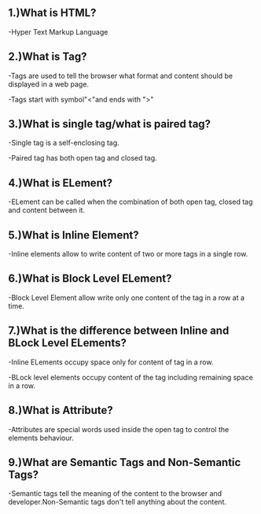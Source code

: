 <!DOCTYPE html>
<html>
<head>
	<title>HEADING AND PARAGRAPHS TAGS</title>
</head>
<body>
	<h2>1.)What is HTML?</h2>
	<p>-Hyper Text Markup Language</p>
	<h2>2.)What is Tag?</h2>
	<p>-Tags are used to tell the browser what format and content should be displayed in a web page.</p>
	<p>-Tags start with symbol"<"and ends with ">"</p>
	<h2>3.)What is single tag/what is paired tag?</h2>
	<p>-Single tag is a self-enclosing tag.</p>
	<p>-Paired tag has both open tag and closed tag.</p>
	<h2>4.)What is  ELement?</h2>
	<p>-ELement can be called when the combination of both open tag, closed tag and content between it.</p>
	<h2>5.)What is Inline Element?</h2>
	<p>-Inline elements allow to write content of two or more tags in a single row.</p>
	<h2>6.)What is Block Level ELement?</h2>
	<p>-Block Level Element allow write only one content of the tag in a row at a time.</p>
	<h2>7.)What is the difference between Inline and BLock Level ELements?</h2>
	<p>-Inline ELements occupy space only for content of tag in a row.</p>
	<p>-BLock level elements occupy content of the tag including remaining space in a row.</p>
	<h2>8.)What is Attribute?</h2>
	<p>-Attributes are special words used inside the open tag to control the elements behaviour.</p>
	<h2>9.)What are Semantic Tags and Non-Semantic Tags?</h2>
	<p>-Semantic tags tell the meaning of the content to the browser and developer.Non-Semantic tags don't tell anything about the content.</p>
</body>
</html>

